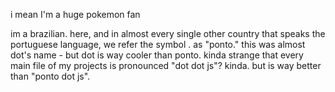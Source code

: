 i mean I'm a huge pokemon fan

im a brazilian. here, and in almost every single other country that speaks the portuguese language, we refer the symbol . as "ponto." this was almost dot's name - but dot is way cooler than ponto. kinda strange that every main file of my projects is pronounced "dot dot js"? kinda. but is way better than "ponto dot js".
